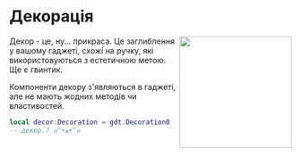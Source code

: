 # Декорація

<img src="https://docs.retrogadgets.game/api/modules/Decoration.png" width="200" align="right">

Декор - це, ну... прикраса. Це заглиблення у вашому гаджеті, схожі на ручку, які використовуються з естетичною метою. Ще є гвинтик.

Компоненти декору з'являються в гаджеті, але не мають жодних методів чи властивостей.

```lua
local decor:Decoration = gdt.Decoration0
-- декор.? ฅ^•ﻌ•^ฅ
```